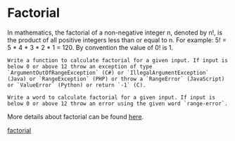# Factorial

In mathematics, the factorial of a non-negative integer n, denoted by n!, is the product of all positive integers less than or equal to n. For example:
5! = 5 \* 4 \* 3 \* 2 \* 1 = 120. By convention the value of 0! is 1.

~~~if-not:factor
Write a function to calculate factorial for a given input. If input is below 0 or above 12 throw an exception of type `ArgumentOutOfRangeException` (C#) or `IllegalArgumentException` (Java) or `RangeException` (PHP) or throw a `RangeError` (JavaScript) or `ValueError` (Python) or return `-1` (C).
~~~

~~~if:factor
Write a word to calculate factorial for a given input. If input is below 0 or above 12 throw an error using the given word `range-error`.
~~~

More details about factorial can be found [here](https://www.wikiwand.com/en/Factorial).


[factorial](https://www.codewars.com/kata/54ff0d1f355cfd20e60001fc)